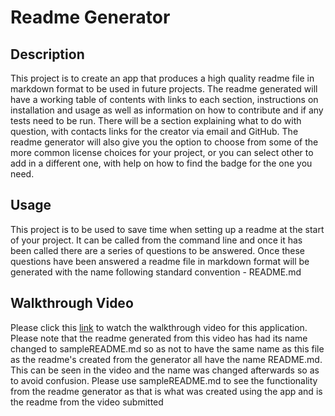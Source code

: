 # Readme Generator

  ## Description
  This project is to create an app that produces a high quality readme file in markdown format to be used in future projects. The readme generated will have a working table of contents with links to each section, instructions on installation and usage as well as information on how to contribute and if any tests need to be run. There will be a section explaining what to do with question, with contacts links for the creator via email and GitHub. The readme generator will also give you the option to choose from some of the more common license choices for your project, or you can select other to add in a different one, with help on how to find the badge for the one you need. 
  
  ## Usage
  This project is to be used to save time when setting up a readme at the start of your project. It can be called from the command line and once it has been called there are a series of questions to be answered. Once these questions have been answered a readme file in markdown format will be generated with the name following standard convention - README.md 

  ## Walkthrough Video

  Please click this [link](https://drive.google.com/file/d/1GzFRHNZl-tjPopkntYGomlWlq3OXGMYm/view?usp=sharing) to watch the walkthrough video for this application.
  Please note that the readme generated from this video has had its name changed to sampleREADME.md so as not to have the same name as this file as the readme's created from the generator all have the name README.md. This can be seen in the video and the name was changed afterwards so as to avoid confusion. Please use sampleREADME.md to see the functionality from the readme generator as that is what was created using the app and is the readme from the video submitted


